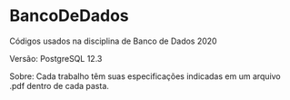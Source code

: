 # BancoDeDados
Códigos usados na disciplina de Banco de Dados 2020

Versão: PostgreSQL 12.3

Sobre: Cada trabalho têm suas especificações indicadas em um arquivo .pdf dentro de cada pasta.